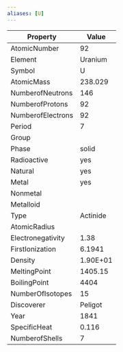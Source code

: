 ```yaml
---
aliases: [U]
---
```


| Property          | Value    |
| ----------------- | -------- |
| AtomicNumber      | 92       |
| Element           | Uranium  |
| Symbol            | U        |
| AtomicMass        | 238.029  |
| NumberofNeutrons  | 146      |
| NumberofProtons   | 92       |
| NumberofElectrons | 92       |
| Period            | 7        |
| Group             |          |
| Phase             | solid    |
| Radioactive       | yes      |
| Natural           | yes      |
| Metal             | yes      |
| Nonmetal          |          |
| Metalloid         |          |
| Type              | Actinide |
| AtomicRadius      |          |
| Electronegativity | 1.38     |
| FirstIonization   | 6.1941   |
| Density           | 1.90E+01 |
| MeltingPoint      | 1405.15  |
| BoilingPoint      | 4404     |
| NumberOfIsotopes  | 15       |
| Discoverer        | Peligot  |
| Year              | 1841     |
| SpecificHeat      | 0.116    |
| NumberofShells    | 7        |
